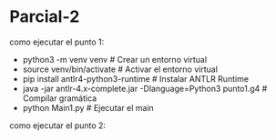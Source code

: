 # Parcial-2

como ejecutar el punto 1:
 
- python3 -m venv venv                         # Crear un entorno virtual
- source venv/bin/activate                      # Activar el entorno virtual
- pip install antlr4-python3-runtime           # Instalar ANTLR Runtime
- java -jar antlr-4.x-complete.jar -Dlanguage=Python3 punto1.g4  # Compilar gramática
- python Main1.py                       # Ejecutar el main

como ejecutar el punto 2:


 
